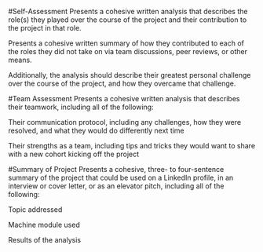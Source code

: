 #Self-Assessment
Presents a cohesive written analysis that
describes the role(s) they played over the course
of the project and their contribution to the project
in that role.

Presents a cohesive written summary of how they
contributed to each of the roles they did not take
on via team discussions, peer reviews, or other
means.

Additionally, the analysis should describe their
greatest personal challenge over the course of the
project, and how they overcame that challenge.


#Team Assessment
Presents a cohesive written analysis that
describes their teamwork, including all of the
following:

Their communication protocol, including any
challenges, how they were resolved, and what
they would do differently next time

Their strengths as a team, including tips and
tricks they would want to share with a new cohort
kicking off the project


#Summary of Project
Presents a cohesive, three- to four-sentence
summary of the project that could be used on a
LinkedIn profile, in an interview or cover letter, or
as an elevator pitch, including all of the following:

Topic addressed

Machine module used

Results of the analysis
